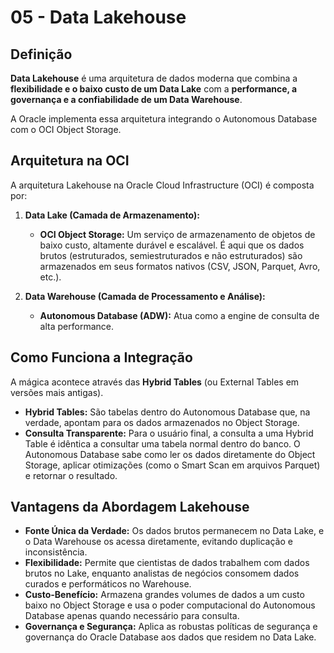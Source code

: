 # 05 - Data Lakehouse

## Definição

**Data Lakehouse** é uma arquitetura de dados moderna que combina a **flexibilidade e o baixo custo de um Data Lake** com a **performance, a governança e a confiabilidade de um Data Warehouse**.

A Oracle implementa essa arquitetura integrando o Autonomous Database com o OCI Object Storage.

## Arquitetura na OCI

A arquitetura Lakehouse na Oracle Cloud Infrastructure (OCI) é composta por:

1.  **Data Lake (Camada de Armazenamento):**
    - **OCI Object Storage:** Um serviço de armazenamento de objetos de baixo custo, altamente durável e escalável. É aqui que os dados brutos (estruturados, semiestruturados e não estruturados) são armazenados em seus formatos nativos (CSV, JSON, Parquet, Avro, etc.).

2.  **Data Warehouse (Camada de Processamento e Análise):**
    - **Autonomous Database (ADW):** Atua como a engine de consulta de alta performance.

## Como Funciona a Integração

A mágica acontece através das **Hybrid Tables** (ou External Tables em versões mais antigas).

- **Hybrid Tables:** São tabelas dentro do Autonomous Database que, na verdade, apontam para os dados armazenados no Object Storage.
- **Consulta Transparente:** Para o usuário final, a consulta a uma Hybrid Table é idêntica a consultar uma tabela normal dentro do banco. O Autonomous Database sabe como ler os dados diretamente do Object Storage, aplicar otimizações (como o Smart Scan em arquivos Parquet) e retornar o resultado.

## Vantagens da Abordagem Lakehouse

- **Fonte Única da Verdade:** Os dados brutos permanecem no Data Lake, e o Data Warehouse os acessa diretamente, evitando duplicação e inconsistência.
- **Flexibilidade:** Permite que cientistas de dados trabalhem com dados brutos no Lake, enquanto analistas de negócios consomem dados curados e performáticos no Warehouse.
- **Custo-Benefício:** Armazena grandes volumes de dados a um custo baixo no Object Storage e usa o poder computacional do Autonomous Database apenas quando necessário para consulta.
- **Governança e Segurança:** Aplica as robustas políticas de segurança e governança do Oracle Database aos dados que residem no Data Lake.
